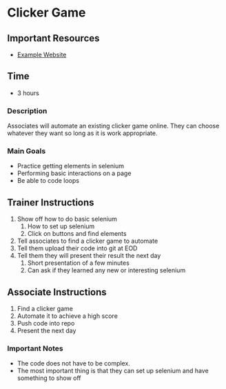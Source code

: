 # Clicker Game

## Important Resources
- [Example Website](https://orteil.dashnet.org/cookieclicker/)

## Time
- 3 hours

### Description
Associates will automate an existing clicker game online. They can choose whatever they want so long as it is work appropriate.

### Main Goals
- Practice getting elements in selenium
- Performing basic interactions on a page 
- Be able to code loops

## Trainer Instructions
1. Show off how to do basic selenium
   1. How to set up selenium
   2. Click on buttons and find elements
2. Tell associates to find a clicker game to automate
3. Tell them upload their code into git at EOD
4. Tell them they will present their result the next day
   1. Short presentation of a few minutes
   2. Can ask if they learned any new or interesting selenium

## Associate Instructions
1. Find a clicker game
2. Automate it to achieve a high score
3. Push code into repo
4. Present the next day

### Important Notes
- The code does not have to be complex.
- The most important thing is that they can set up selenium and have something to show off